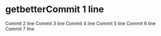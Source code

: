 # getbetterCommit 1 line
Commit 2 line
Commit 3 line
Commit 4 line
Commit 5 line
Commit 6 line
Commit 7 line
